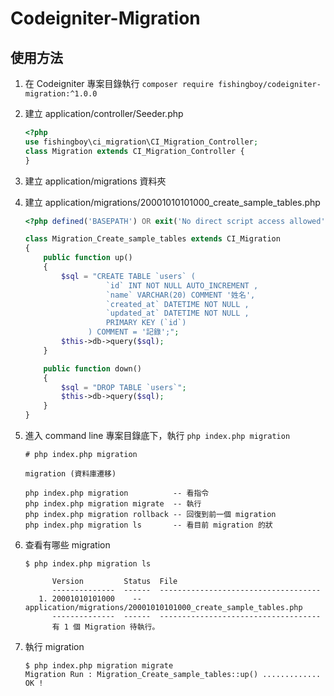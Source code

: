 # Codeigniter-Migration

## 使用方法
1. 在 Codeigniter 專案目錄執行 `composer require fishingboy/codeigniter-migration:^1.0.0`

2. 建立 application/controller/Seeder.php
    ```php
    <?php
    use fishingboy\ci_migration\CI_Migration_Controller;
    class Migration extends CI_Migration_Controller {
    }
    ```
3. 建立 application/migrations 資料夾

4. 建立 application/migrations/20001010101000_create_sample_tables.php
    ```php
    <?php defined('BASEPATH') OR exit('No direct script access allowed');
    
    class Migration_Create_sample_tables extends CI_Migration
    {
        public function up()
        {
            $sql = "CREATE TABLE `users` ( 
                      `id` INT NOT NULL AUTO_INCREMENT , 
                      `name` VARCHAR(20) COMMENT '姓名', 
                      `created_at` DATETIME NOT NULL , 
                      `updated_at` DATETIME NOT NULL , 
                      PRIMARY KEY (`id`)
                  ) COMMENT = '記錄';";
            $this->db->query($sql);
        }
    
        public function down()
        {
            $sql = "DROP TABLE `users`";
            $this->db->query($sql);
        }
    }    
    ```
    
5. 進入 command line 專案目錄底下，執行 `php index.php migration`
    ```shell
    # php index.php migration
    
    migration (資料庫遷移)
    
    php index.php migration          -- 看指令
    php index.php migration migrate  -- 執行
    php index.php migration rollback -- 回復到前一個 migration
    php index.php migration ls       -- 看目前 migration 的狀
    ```
    
6. 查看有哪些 migration
   ```shell
   $ php index.php migration ls
   
         Version         Status  File
         --------------  ------  ------------------------------------
      1. 20001010101000    --    application/migrations/20001010101000_create_sample_tables.php 
         --------------  ------  ------------------------------------
         有 1 個 Migration 待執行。
   ```
   
6. 執行 migration
   ```shell
   $ php index.php migration migrate
   Migration Run : Migration_Create_sample_tables::up() ............. OK !
   ```
